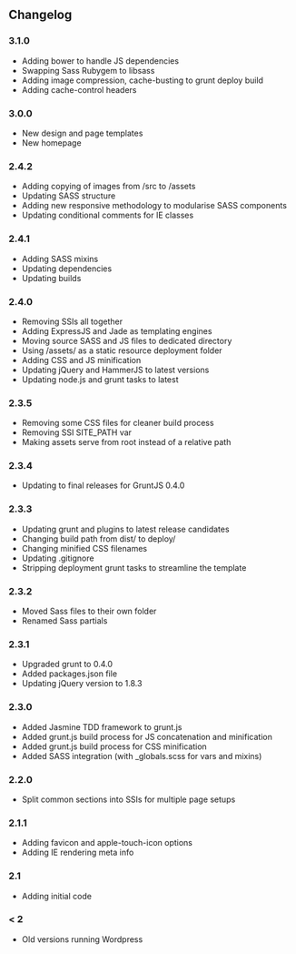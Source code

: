 Changelog
---------------------

### 3.1.0
- Adding bower to handle JS dependencies
- Swapping Sass Rubygem to libsass
- Adding image compression, cache-busting to grunt deploy build
- Adding cache-control headers

### 3.0.0
- New design and page templates
- New homepage

### 2.4.2
- Adding copying of images from /src to /assets
- Updating SASS structure
- Adding new responsive methodology to modularise SASS components
- Updating conditional comments for IE classes

### 2.4.1
- Adding SASS mixins
- Updating dependencies
- Updating builds

### 2.4.0
- Removing SSIs all together
- Adding ExpressJS and Jade as templating engines
- Moving source SASS and JS files to dedicated directory
- Using /assets/ as a static resource deployment folder
- Adding CSS and JS minification
- Updating jQuery and HammerJS to latest versions
- Updating node.js and grunt tasks to latest

### 2.3.5
- Removing some CSS files for cleaner build process
- Removing SSI SITE_PATH var
- Making assets serve from root instead of a relative path

### 2.3.4
- Updating to final releases for GruntJS 0.4.0

### 2.3.3
- Updating grunt and plugins to latest release candidates
- Changing build path from dist/ to deploy/
- Changing minified CSS filenames
- Updating .gitignore
- Stripping deployment grunt tasks to streamline the template

### 2.3.2
- Moved Sass files to their own folder
- Renamed Sass partials

### 2.3.1
- Upgraded grunt to 0.4.0
- Added packages.json file
- Updating jQuery version to 1.8.3

### 2.3.0
- Added Jasmine TDD framework to grunt.js
- Added grunt.js build process for JS concatenation and minification
- Added grunt.js build process for CSS minification
- Added SASS integration (with _globals.scss for vars and mixins)

### 2.2.0
- Split common sections into SSIs for multiple page setups

### 2.1.1
- Adding favicon and apple-touch-icon options
- Adding IE rendering meta info

### 2.1
- Adding initial code

### < 2
- Old versions running Wordpress
